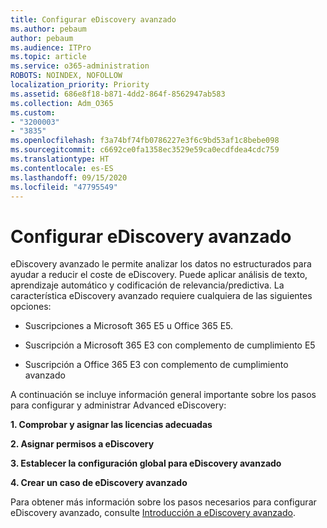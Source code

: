 ```yaml
---
title: Configurar eDiscovery avanzado
ms.author: pebaum
author: pebaum
ms.audience: ITPro
ms.topic: article
ms.service: o365-administration
ROBOTS: NOINDEX, NOFOLLOW
localization_priority: Priority
ms.assetid: 686e8f18-b871-4dd2-864f-8562947ab583
ms.collection: Adm_O365
ms.custom:
- "3200003"
- "3835"
ms.openlocfilehash: f3a74bf74fb0786227e3f6c9bd53af1c8bebe098
ms.sourcegitcommit: c6692ce0fa1358ec3529e59ca0ecdfdea4cdc759
ms.translationtype: HT
ms.contentlocale: es-ES
ms.lasthandoff: 09/15/2020
ms.locfileid: "47795549"
---
```

# <a name="set-up-advanced-ediscovery"></a>Configurar eDiscovery avanzado

eDiscovery avanzado le permite analizar los datos no estructurados para ayudar a reducir el coste de eDiscovery. Puede aplicar análisis de texto, aprendizaje automático y codificación de relevancia/predictiva.  La característica eDiscovery avanzado requiere cualquiera de las siguientes opciones:

- Suscripciones a Microsoft 365 E5 u Office 365 E5.

- Suscripción a Microsoft 365 E3 con complemento de cumplimiento E5

- Suscripción a Office 365 E3 con complemento de cumplimiento avanzado

A continuación se incluye información general importante sobre los pasos para configurar y administrar Advanced eDiscovery:

**1. Comprobar y asignar las licencias adecuadas**

**2. Asignar permisos a eDiscovery**

**3. Establecer la configuración global para eDiscovery avanzado**

**4. Crear un caso de eDiscovery avanzado**

Para obtener más información sobre los pasos necesarios para configurar eDiscovery avanzado, consulte [Introducción a eDiscovery avanzado](https://docs.microsoft.com/microsoft-365/compliance/get-started-with-advanced-ediscovery?view=o365-worldwide).
